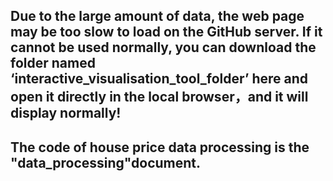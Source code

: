 ## Due to the large amount of data, the web page may be too slow to load on the GitHub server. If it cannot be used normally, you can download the folder named ‘interactive_visualisation_tool_folder’ here and open it directly in the local browser，and it will display normally!
## The code of house price data processing is the "data_processing"document. 
